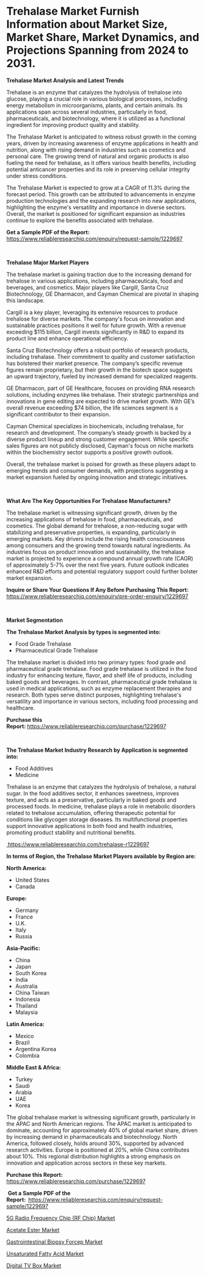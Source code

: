 <p><h1>Trehalase Market Furnish Information about Market Size, Market Share, Market Dynamics, and Projections Spanning from 2024 to 2031.</h1></p><p><strong>Trehalase Market Analysis and Latest Trends</strong></p>
<p><p>Trehalase is an enzyme that catalyzes the hydrolysis of trehalose into glucose, playing a crucial role in various biological processes, including energy metabolism in microorganisms, plants, and certain animals. Its applications span across several industries, particularly in food, pharmaceuticals, and biotechnology, where it is utilized as a functional ingredient for improving product quality and stability.</p><p>The Trehalase Market is anticipated to witness robust growth in the coming years, driven by increasing awareness of enzyme applications in health and nutrition, along with rising demand in industries such as cosmetics and personal care. The growing trend of natural and organic products is also fueling the need for trehalase, as it offers various health benefits, including potential anticancer properties and its role in preserving cellular integrity under stress conditions.</p><p>The Trehalase Market is expected to grow at a CAGR of 11.3% during the forecast period. This growth can be attributed to advancements in enzyme production technologies and the expanding research into new applications, highlighting the enzyme's versatility and importance in diverse sectors. Overall, the market is positioned for significant expansion as industries continue to explore the benefits associated with trehalase.</p></p>
<p><strong>Get a Sample PDF of the Report:&nbsp;</strong> <a href="https://www.reliableresearchiq.com/enquiry/request-sample/1229697?utm_campaign=104&utm_medium=2&utm_source=Github&utm_content=ia&utm_term=10112024&utm_id=trehalase">https://www.reliableresearchiq.com/enquiry/request-sample/1229697</a></p>
<p>&nbsp;</p>
<p><strong>Trehalase Major Market Players</strong></p>
<p><p>The trehalase market is gaining traction due to the increasing demand for trehalose in various applications, including pharmaceuticals, food and beverages, and cosmetics. Major players like Cargill, Santa Cruz Biotechnology, GE Dharmacon, and Cayman Chemical are pivotal in shaping this landscape.</p><p>Cargill is a key player, leveraging its extensive resources to produce trehalose for diverse markets. The company's focus on innovation and sustainable practices positions it well for future growth. With a revenue exceeding $115 billion, Cargill invests significantly in R&D to expand its product line and enhance operational efficiency.</p><p>Santa Cruz Biotechnology offers a robust portfolio of research products, including trehalase. Their commitment to quality and customer satisfaction has bolstered their market presence. The company’s specific revenue figures remain proprietary, but their growth in the biotech space suggests an upward trajectory, fueled by increased demand for specialized reagents.</p><p>GE Dharmacon, part of GE Healthcare, focuses on providing RNA research solutions, including enzymes like trehalase. Their strategic partnerships and innovations in gene editing are expected to drive market growth. With GE’s overall revenue exceeding $74 billion, the life sciences segment is a significant contributor to their expansion.</p><p>Cayman Chemical specializes in biochemicals, including trehalase, for research and development. The company’s steady growth is backed by a diverse product lineup and strong customer engagement. While specific sales figures are not publicly disclosed, Cayman's focus on niche markets within the biochemistry sector supports a positive growth outlook.</p><p>Overall, the trehalase market is poised for growth as these players adapt to emerging trends and consumer demands, with projections suggesting a market expansion fueled by ongoing innovation and strategic initiatives.</p></p>
<p>&nbsp;</p>
<p><strong>What Are The Key Opportunities For Trehalase Manufacturers?</strong></p>
<p><p>The trehalase market is witnessing significant growth, driven by the increasing applications of trehalose in food, pharmaceuticals, and cosmetics. The global demand for trehalose, a non-reducing sugar with stabilizing and preservative properties, is expanding, particularly in emerging markets. Key drivers include the rising health consciousness among consumers and the growing trend towards natural ingredients. As industries focus on product innovation and sustainability, the trehalase market is projected to experience a compound annual growth rate (CAGR) of approximately 5-7% over the next five years. Future outlook indicates enhanced R&D efforts and potential regulatory support could further bolster market expansion.</p></p>
<p><strong>Inquire or Share Your Questions If Any Before Purchasing This Report:</strong> <a href="https://www.reliableresearchiq.com/enquiry/pre-order-enquiry/1229697?utm_campaign=104&utm_medium=2&utm_source=Github&utm_content=ia&utm_term=10112024&utm_id=trehalase">https://www.reliableresearchiq.com/enquiry/pre-order-enquiry/1229697</a></p>
<p>&nbsp;</p>
<p><strong>Market Segmentation</strong></p>
<p><strong>The Trehalase Market Analysis by types is segmented into:</strong></p>
<p><ul><li>Food Grade Trehalase</li><li>Pharmaceutical Grade Trehalase</li></ul></p>
<p><p>The trehalase market is divided into two primary types: food grade and pharmaceutical grade trehalase. Food grade trehalase is utilized in the food industry for enhancing texture, flavor, and shelf life of products, including baked goods and beverages. In contrast, pharmaceutical grade trehalase is used in medical applications, such as enzyme replacement therapies and research. Both types serve distinct purposes, highlighting trehalase's versatility and importance in various sectors, including food processing and healthcare.</p></p>
<p><strong>Purchase this Report:&nbsp;</strong><a href="https://www.reliableresearchiq.com/purchase/1229697?utm_campaign=104&utm_medium=2&utm_source=Github&utm_content=ia&utm_term=10112024&utm_id=trehalase">https://www.reliableresearchiq.com/purchase/1229697</a></p>
<p>&nbsp;</p>
<p><strong>The Trehalase Market Industry Research by Application is segmented into:</strong></p>
<p><ul><li>Food Additives</li><li>Medicine</li></ul></p>
<p><p>Trehalase is an enzyme that catalyzes the hydrolysis of trehalose, a natural sugar. In the food additives sector, it enhances sweetness, improves texture, and acts as a preservative, particularly in baked goods and processed foods. In medicine, trehalase plays a role in metabolic disorders related to trehalose accumulation, offering therapeutic potential for conditions like glycogen storage diseases. Its multifunctional properties support innovative applications in both food and health industries, promoting product stability and nutritional benefits.</p></p>
<p><a href="https://www.reliableresearchiq.com/trehalase-r1229697?utm_campaign=104&utm_medium=2&utm_source=Github&utm_content=ia&utm_term=10112024&utm_id=trehalase">&nbsp;https://www.reliableresearchiq.com/trehalase-r1229697</a></p>
<p><strong>In terms of Region, the Trehalase Market Players available by Region are:</strong></p>
<p>
    <p> <strong> North America: </strong>
        <ul>
            <li>United States</li>
            <li>Canada</li>
        </ul>
        </p> 
    <p> <strong> Europe: </strong>
        <ul>
            <li>Germany</li>
            <li>France</li>
            <li>U.K.</li>
            <li>Italy</li>
            <li>Russia</li>
        </ul>
        </p> 
    <p> <strong> Asia-Pacific: </strong>
        <ul>
            <li>China</li>
            <li>Japan</li>
            <li>South Korea</li>
            <li>India</li>
            <li>Australia</li>
            <li>China Taiwan</li>
            <li>Indonesia</li>
            <li>Thailand</li>
            <li>Malaysia</li>
        </ul>
        </p> 
    <p> <strong> Latin America: </strong>
        <ul>
            <li>Mexico</li>
            <li>Brazil</li>
            <li>Argentina Korea</li>
            <li>Colombia</li>
        </ul>
        </p> 
    <p> <strong> Middle East & Africa: </strong>
        <ul>
            <li>Turkey</li>
            <li>Saudi</li>
            <li>Arabia</li>
            <li>UAE</li>
            <li>Korea</li>
        </ul>
    </p>
    </p>
<p><p>The global trehalase market is witnessing significant growth, particularly in the APAC and North American regions. The APAC market is anticipated to dominate, accounting for approximately 40% of global market share, driven by increasing demand in pharmaceuticals and biotechnology. North America, followed closely, holds around 30%, supported by advanced research activities. Europe is positioned at 20%, while China contributes about 10%. This regional distribution highlights a strong emphasis on innovation and application across sectors in these key markets.</p></p>
<p><strong>Purchase this Report: </strong><a href="https://www.reliableresearchiq.com/purchase/1229697?utm_campaign=104&utm_medium=2&utm_source=Github&utm_content=ia&utm_term=10112024&utm_id=trehalase">https://www.reliableresearchiq.com/purchase/1229697</a></p>
<p>&nbsp;<strong>Get a Sample PDF of the Report:&nbsp;&nbsp;</strong><a href="https://www.reliableresearchiq.com/enquiry/request-sample/1229697?utm_campaign=104&utm_medium=2&utm_source=Github&utm_content=ia&utm_term=10112024&utm_id=trehalase">https://www.reliableresearchiq.com/enquiry/request-sample/1229697</a></p>
<p><strong></strong></p>
<p><p><a href="https://www.linkedin.com/pulse/navigating-global-5g-radio-frequency-chip-rf-market-from-mgndc?utm_campaign=104&utm_medium=2&utm_source=Github&utm_content=ia&utm_term=10112024&utm_id=trehalase">5G Radio Frequency Chip (RF Chip) Market</a></p><p><a href="https://github.com/nekolalrclippo/Market-Research-Report-List-1/blob/main/acetate-ester-market.md?utm_campaign=104&utm_medium=2&utm_source=Github&utm_content=ia&utm_term=10112024&utm_id=trehalase">Acetate Ester Market</a></p><p><a href="https://issuu.com/reportprime-2/docs/gastrointestinal-biopsy-forcep-mark_efa719746554ab?utm_campaign=104&utm_medium=2&utm_source=Github&utm_content=ia&utm_term=10112024&utm_id=trehalase">Gastrointestinal Biopsy Forcep Market</a></p><p><a href="https://github.com/halkoitweden3/Market-Research-Report-List-1/blob/main/unsaturated-fatty-acid-market.md?utm_campaign=104&utm_medium=2&utm_source=Github&utm_content=ia&utm_term=10112024&utm_id=trehalase">Unsaturated Fatty Acid Market</a></p><p><a href="https://www.linkedin.com/pulse/digital-tv-box-momentum-charting-124-cagr-path-2024-2031-0drgc?utm_campaign=104&utm_medium=2&utm_source=Github&utm_content=ia&utm_term=10112024&utm_id=trehalase">Digital TV Box Market</a></p></p>